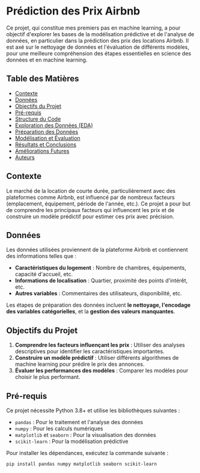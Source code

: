 # Prédiction des Prix Airbnb

Ce projet, qui constitue mes premiers pas en machine learning, a pour objectif d'explorer les bases de la modélisation prédictive et de l'analyse de données, en particulier dans la prédiction des prix des locations Airbnb. Il est axé sur le nettoyage de données et l'évaluation de différents modèles, pour une meilleure compréhension des étapes essentielles en science des données et en machine learning.

## Table des Matières
- [Contexte](#contexte)
- [Données](#données)
- [Objectifs du Projet](#objectifs-du-projet)
- [Pré-requis](#pré-requis)
- [Structure du Code](#structure-du-code)
- [Exploration des Données (EDA)](#exploration-des-données-eda)
- [Préparation des Données](#préparation-des-données)
- [Modélisation et Évaluation](#modélisation-et-évaluation)
- [Résultats et Conclusions](#résultats-et-conclusions)
- [Améliorations Futures](#améliorations-futures)
- [Auteurs](#auteurs)

## Contexte
Le marché de la location de courte durée, particulièrement avec des plateformes comme Airbnb, est influencé par de nombreux facteurs (emplacement, équipement, période de l'année, etc.). Ce projet a pour but de comprendre les principaux facteurs qui influencent les prix et de construire un modèle prédictif pour estimer ces prix avec précision.

## Données
Les données utilisées proviennent de la plateforme Airbnb et contiennent des informations telles que :
- **Caractéristiques du logement** : Nombre de chambres, équipements, capacité d'accueil, etc.
- **Informations de localisation** : Quartier, proximité des points d'intérêt, etc.
- **Autres variables** : Commentaires des utilisateurs, disponibilité, etc.

Les étapes de préparation des données incluent **le nettoyage, l'encodage des variables catégorielles**, et la **gestion des valeurs manquantes**.

## Objectifs du Projet
1. **Comprendre les facteurs influençant les prix** : Utiliser des analyses descriptives pour identifier les caractéristiques importantes.
2. **Construire un modèle prédictif** : Utiliser différents algorithmes de machine learning pour prédire le prix des annonces.
3. **Évaluer les performances des modèles** : Comparer les modèles pour choisir le plus performant.

## Pré-requis
Ce projet nécessite Python 3.8+ et utilise les bibliothèques suivantes :
- `pandas` : Pour le traitement et l'analyse des données
- `numpy` : Pour les calculs numériques
- `matplotlib` et `seaborn` : Pour la visualisation des données
- `scikit-learn` : Pour la modélisation prédictive

Pour installer les dépendances, exécutez la commande suivante :
```bash
pip install pandas numpy matplotlib seaborn scikit-learn
